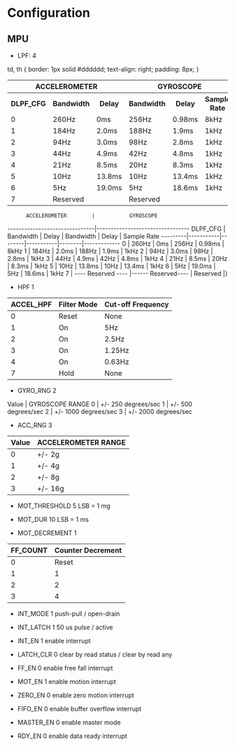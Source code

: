 # Configuration
## MPU

- LPF: 	  4


td, th {
    border: 1px solid #dddddd;
    text-align: right;
    padding: 8px;
}

<table>
  <tr>
    <th colspan="3" align="center">ACCELEROMETER</th>
    <th colspan="3" align="center">GYROSCOPE</th>
  </tr>
  <tr>
    <th align="center">DLPF_CFG</th>
    <th align="center">Bandwidth</th>
	<th align="center">Delay</th>
	<th align="center">Bandwidth</th>
	<th align="center">Delay</th>
	<th align="center">Sample Rate</th>
  </tr>
  <tr>
    <td>0</td>
    <td>260Hz </td>
    <td>0ms</td>
	<td>256Hz</td>
    <td>0.98ms </td>
    <td>8kHz</td>
  </tr>
  <tr>
    <td>1</td>
    <td>184Hz </td>
    <td>2.0ms</td>
	<td>188Hz</td>
    <td>1.9ms </td>
    <td>1kHz</td>
  </tr>
  <tr>
    <td>2</td>
    <td>94Hz </td>
    <td>3.0ms</td>
	<td>98Hz</td>
    <td>2.8ms </td>
    <td>1kHz</td>
  </tr>
  <tr>
    <td>3</td>
    <td>44Hz </td>
    <td>4.9ms</td>
	<td>42Hz</td>
    <td>4.8ms </td>
    <td>1kHz</td>
  </tr>
   <tr>
    <td>4</td>
    <td>21Hz </td>
    <td>8.5ms</td>
	<td>20Hz</td>
    <td>8.3ms </td>
    <td>1kHz</td>
  </tr>
  <tr>
    <td>5</td>
    <td>10Hz </td>
    <td>13.8ms</td>
	<td>10Hz</td>
    <td>13.4ms </td>
    <td>1kHz</td>
  </tr>
  <tr>
    <td>6</td>
    <td>5Hz </td>
    <td>19.0ms</td>
	<td>5Hz</td>
    <td>18.6ms </td>
    <td>1kHz</td>
  </tr>
  <tr>
    <td>7</td>
    <td colspan="2">Reserved </td>
    <td colspan="3">Reserved </td>
  </tr>
</table>


          ACCELEROMETER        |           GYROSCOPE
-------------------------------|---------------------------------
 DLPF_CFG | Bandwidth | Delay  | Bandwidth | Delay  | Sample Rate
 ---------|-----------|--------|-----------|--------|-------------
 0        | 260Hz     | 0ms    | 256Hz     | 0.98ms | 8kHz
 1        | 184Hz     | 2.0ms  | 188Hz     | 1.9ms  | 1kHz
 2        | 94Hz      | 3.0ms  | 98Hz      | 2.8ms  | 1kHz
 3        | 44Hz      | 4.9ms  | 42Hz      | 4.8ms  | 1kHz
 4        | 21Hz      | 8.5ms  | 20Hz      | 8.3ms  | 1kHz
 5        | 10Hz      | 13.8ms | 10Hz      | 13.4ms | 1kHz
 6        | 5Hz       | 19.0ms | 5Hz       | 18.6ms | 1kHz
 7        | ---- Reserved ---- |------ Reserved---- | Reserved
|}
- HPF 		1

 ACCEL_HPF | Filter Mode | Cut-off Frequency
 ----------|-------------|------------------
 0         | Reset       | None
 1         | On          | 5Hz
 2         | On          | 2.5Hz
 3         | On          | 1.25Hz
 4         | On          | 0.63Hz
 7         | Hold        | None

- GYRO_RNG 	2

Value	| GYROSCOPE RANGE
0 		| +/- 250 degrees/sec
1 		| +/- 500 degrees/sec
2 		| +/- 1000 degrees/sec
3 		| +/- 2000 degrees/sec
	
- ACC_RNG 	3

Value	| ACCELEROMETER RANGE
--------|--------------------
0 		| +/- 2g
1 		| +/- 4g
2 		| +/- 8g
3 		| +/- 16g

- MOT_THRESHOLD 	5				LSB = 1 mg
- MOT_DUR			10				LSB = 1 ms

- MOT_DECREMENT	1		
			
FF_COUNT | Counter Decrement
---------|------------------
0        | Reset
1        | 1
2        | 2
3        | 4
 
- INT_MODE		1					push-pull / open-drain
- INT_LATCH		1					50 us pulse / active 
- INT_EN		1					enable interrupt
- LATCH_CLR		0					clear by read status / clear by read any

- FF_EN			0					enable free fall interrupt
- MOT_EN		1					enable motion interrupt
- ZERO_EN		0					enable zero motion interrupt
- FIFO_EN		0					enable buffer overflow interrupt
- MASTER_EN		0					enable master mode 
- RDY_EN		0					enable data ready interrupt